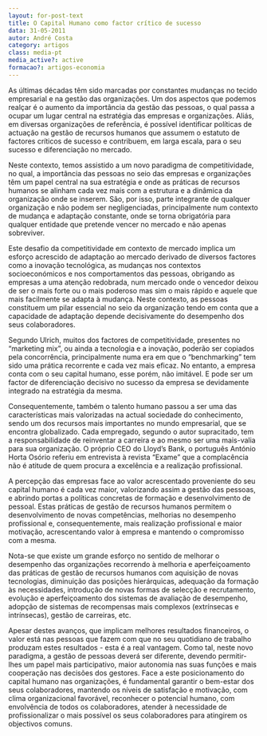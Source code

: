 ```yaml
---
layout: for-post-text
title: O Capital Humano como factor crítico de sucesso
data: 31-05-2011
autor: André Costa
category: artigos
class: media-pt
media_active?: active
formacao?: artigos-economia
---  
```



As últimas décadas têm sido marcadas por constantes mudanças no tecido empresarial e na gestão das organizações. Um dos aspectos que podemos realçar é o aumento da importância da gestão das pessoas, o qual passa a ocupar um lugar central na estratégia das empresas e organizações. Aliás, em diversas organizações de referência, é possível identificar políticas de actuação na gestão de recursos humanos que assumem o estatuto de factores críticos de sucesso e contribuem, em larga escala, para o seu sucesso e diferenciação no mercado.

Neste contexto, temos assistido a um novo paradigma de competitividade, no qual, a importância das pessoas no seio das empresas e organizações têm um papel central na sua estratégia e onde as práticas de recursos humanos se alinham cada vez mais com a estrutura e a dinâmica da organização onde se inserem. São, por isso, parte integrante de qualquer organização e não podem ser negligenciadas, principalmente num contexto de mudança e adaptação constante, onde se torna obrigatória para qualquer entidade que pretende vencer no mercado e não apenas sobreviver.

Este desafio da competitividade em contexto de mercado implica um esforço acrescido de adaptação ao mercado derivado de diversos factores como a inovação tecnológica, as mudanças nos contextos socioeconómicos e nos comportamentos das pessoas, obrigando as empresas a uma atenção redobrada, num mercado onde o vencedor deixou de ser o mais forte ou o mais poderoso mas sim o mais rápido e aquele que mais facilmente se adapta à mudança. Neste contexto, as pessoas constituem um pilar essencial no seio da organização tendo em conta que a capacidade de adaptação depende decisivamente do desempenho dos seus colaboradores.

Segundo Ulrich, muitos dos factores de competitividade, presentes no “marketing mix”, ou ainda a tecnologia e a inovação, poderão ser copiados pela concorrência, principalmente numa era em que o “benchmarking” tem sido uma prática recorrente e cada vez mais eficaz. No entanto, a empresa conta com o seu capital humano, esse porém, não imitável. E pode ser um factor de diferenciação decisivo no sucesso da empresa se devidamente integrado na estratégia da mesma.

Consequentemente, também o talento humano passou a ser uma das características mais valorizadas na actual sociedade do conhecimento, sendo um dos recursos mais importantes no mundo empresarial, que se encontra globalizado. Cada empregado, segundo o autor supracitado, tem a responsabilidade de reinventar a carreira e ao mesmo ser uma mais-valia para sua organização. O próprio CEO do Lloyd’s Bank, o português António Horta Osório referiu em entrevista à revista “Exame” que a complacência não é atitude de quem procura a excelência e a realização profissional.

A percepção das empresas face ao valor acrescentado proveniente do seu capital humano é cada vez maior, valorizando assim a gestão das pessoas, e abrindo portas a políticas concretas de formação e desenvolvimento de pessoal. Estas práticas de gestão de recursos humanos permitem o desenvolvimento de novas competências, melhorias no desempenho profissional e, consequentemente, mais realização profissional e maior motivação, acrescentando valor à empresa e mantendo o compromisso com a mesma.

Nota-se que existe um grande esforço no sentido de melhorar o desempenho das organizações recorrendo à melhoria e aperfeiçoamento das práticas de gestão de recursos humanos com aquisição de novas tecnologias, diminuição das posições hierárquicas, adequação da formação às necessidades, introdução de novas formas de selecção e recrutamento, evolução e aperfeiçoamento dos sistemas de avaliação de desempenho, adopção de sistemas de recompensas mais complexos (extrínsecas e intrínsecas), gestão de carreiras, etc.

Apesar destes avanços, que implicam melhores resultados financeiros, o valor está nas pessoas que fazem com que no seu quotidiano de trabalho produzam estes resultados - esta é a real vantagem. Como tal, neste novo paradigma, a gestão de pessoas deverá ser diferente, devendo permitir-lhes um papel mais participativo, maior autonomia nas suas funções e mais cooperação nas decisões dos gestores. Face a este posicionamento do capital humano nas organizações, é fundamental garantir o bem-estar dos seus colaboradores, mantendo os níveis de satisfação e motivação, com clima organizacional favorável, reconhecer o potencial humano, com envolvência de todos os colaboradores, atender à necessidade de profissionalizar o mais possível os seus colaboradores para atingirem os objectivos comuns.

